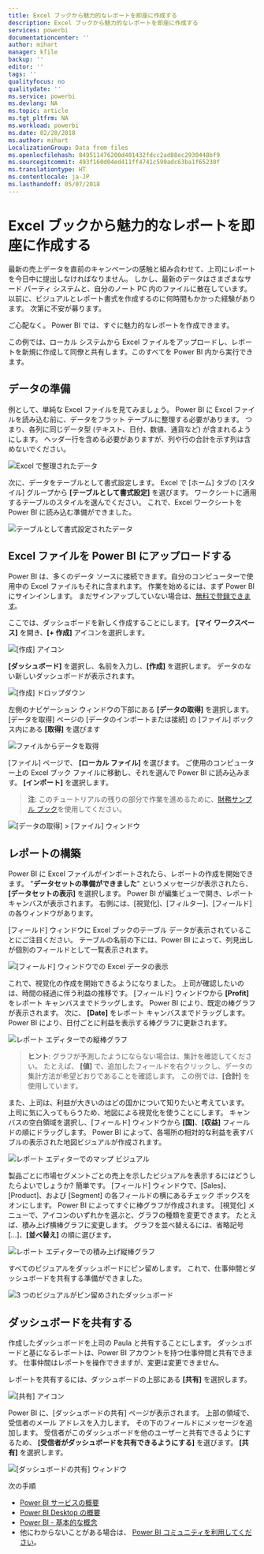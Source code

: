 ```yaml
---
title: Excel ブックから魅力的なレポートを即座に作成する
description: Excel ブックから魅力的なレポートを即座に作成する
services: powerbi
documentationcenter: ''
author: mihart
manager: kfile
backup: ''
editor: ''
tags: ''
qualityfocus: no
qualitydate: ''
ms.service: powerbi
ms.devlang: NA
ms.topic: article
ms.tgt_pltfrm: NA
ms.workload: powerbi
ms.date: 02/28/2018
ms.author: mihart
LocalizationGroup: Data from files
ms.openlocfilehash: 849511476200d401432fdcc2ad88ec2930448bf9
ms.sourcegitcommit: 493f160d04ed411ff4741c599adc63ba1f65230f
ms.translationtype: HT
ms.contentlocale: ja-JP
ms.lasthandoff: 05/07/2018
---
```

# <a name="from-excel-workbook-to-stunning-report-in-no-time"></a>Excel ブックから魅力的なレポートを即座に作成する
最新の売上データを直前のキャンペーンの感触と組み合わせて、上司にレポートを今日中に提出しなければなりません。 しかし、最新のデータはさまざまなサード パーティ システムと、自分のノート PC 内のファイルに散在しています。 以前に、ビジュアルとレポート書式を作成するのに何時間もかかった経験があります。 次第に不安が募ります。

ご心配なく。 Power BI では、すぐに魅力的なレポートを作成できます。

この例では、ローカル システムから Excel ファイルをアップロードし、レポートを新規に作成して同僚と共有します。このすべてを Power BI 内から実行できます。

## <a name="prepare-your-data"></a>データの準備
例として、単純な Excel ファイルを見てみましょう。 Power BI に Excel ファイルを読み込む前に、データをフラット テーブルに整理する必要があります。 つまり、各列に同じデータ型 (テキスト、日付、数値、通貨など) が含まれるようにします。 ヘッダー行を含める必要がありますが、列や行の合計を示す列は含めないでください。

![Excel で整理されたデータ](media/service-from-excel-to-stunning-report/pbi_excel_file.png)

次に、データをテーブルとして書式設定します。 Excel で [ホーム] タブの [スタイル] グループから **[テーブルとして書式設定]** を選びます。 ワークシートに適用するテーブルのスタイルを選んでください。 これで、Excel ワークシートを Power BI に読み込む準備ができました。

![テーブルとして書式設定されたデータ](media/service-from-excel-to-stunning-report/pbi_excel_table.png)

## <a name="upload-your-excel-file-into-power-bi"></a>Excel ファイルを Power BI にアップロードする
Power BI は、多くのデータ ソースに接続できます。自分のコンピューターで使用中の Excel ファイルもそれに含まれます。 作業を始めるには、まず Power BI にサインインします。 まだサインアップしていない場合は、[無料で登録できます](https://powerbi.com)。

ここでは、ダッシュボードを新しく作成することにします。 **[マイ ワークスペース]** を開き、**[+ 作成]** アイコンを選択します。

![[作成] アイコン](media/service-from-excel-to-stunning-report/power-bi-new-dash.png)

**[ダッシュボード]** を選択し、名前を入力し、**[作成]** を選択します。 データのない新しいダッシュボードが表示されます。

![[作成] ドロップダウン](media/service-from-excel-to-stunning-report/power-bi-create-dash.png)

左側のナビゲーション ウィンドウの下部にある **[データの取得]** を選択します。 [データを取得] ページの [データのインポートまたは接続] の [ファイル] ボックス内にある **[取得]** を選びます

![ファイルからデータを取得](media/service-from-excel-to-stunning-report/pbi_get_files.png)

[ファイル] ページで、 **[ローカル ファイル]** を選びます。 ご使用のコンピューター上の Excel ブック ファイルに移動し、それを選んで Power BI に読み込みます。 **[インポート]** を選択します。

> **注**: このチュートリアルの残りの部分で作業を進めるために、[財務サンプル ブック](sample-financial-download.md)を使用してください。
> 
> 

![[データの取得] > [ファイル] ウィンドウ](media/service-from-excel-to-stunning-report/pbi_local_file.png)

## <a name="build-your-report"></a>レポートの構築
Power BI に Excel ファイルがインポートされたら、レポートの作成を開始できます。 "**データセットの準備ができました**" というメッセージが表示されたら、**[データセットの表示]** を選択します。  Power BI が編集ビューで開き、レポート キャンバスが表示されます。 右側には、[視覚化]、[フィルター]、[フィールド] の各ウィンドウがあります。

[フィールド] ウィンドウに Excel ブックのテーブル データが表示されていることにご注目ください。 テーブルの名前の下には、Power BI によって、列見出しが個別のフィールドとして一覧表示されます。

![[フィールド] ウィンドウでの Excel データの表示](media/service-from-excel-to-stunning-report/pbi_report_fields.png)

これで、視覚化の作成を開始できるようになりました。 上司が確認したいのは、時間の経過に伴う利益の推移です。 [フィールド] ウィンドウから **[Profit]** をレポート キャンバスまでドラッグします。 Power BI により、既定の棒グラフが表示されます。 次に、 **[Date]** をレポート キャンバスまでドラッグします。 Power BI により、日付ごとに利益を表示する棒グラフに更新されます。

![レポート エディターでの縦棒グラフ](media/service-from-excel-to-stunning-report/pbi_report_pin-new.png)

> **ヒント**: グラフが予測したようにならない場合は、集計を確認してください。 たとえば、 **[値]** で、追加したフィールドを右クリックし、データの集計方法が希望どおりであることを確認します。  この例では、**[合計]** を使用しています。
> 
> 

また、上司は、利益が大きいのはどの国かについて知りたいと考えています。 上司に気に入ってもらうため、地図による視覚化を使うことにします。 キャンバスの空白領域を選択し、[フィールド] ウィンドウから **[国]**、**[収益]** フィールドの順にドラッグします。 Power BI によって、各場所の相対的な利益を表すバブルの表示された地図ビジュアルが作成されます。

![レポート エディターでのマップ ビジュアル](media/service-from-excel-to-stunning-report/pbi_report_map-new.png)

製品ごとに市場セグメントごとの売上を示したビジュアルを表示するにはどうしたらよいでしょうか? 簡単です。 [フィールド] ウィンドウで、[Sales]、[Product]、および [Segment] の各フィールドの横にあるチェック ボックスをオンにします。 Power BI によってすぐに棒グラフが作成されます。 [視覚化] メニューで、アイコンのいずれかを選ぶと、グラフの種類を変更できます。 たとえば、積み上げ横棒グラフに変更します。  グラフを並べ替えるには、省略記号 [...]、**[並べ替え]** の順に選びます。

![レポート エディターでの積み上げ縦棒グラフ](media/service-from-excel-to-stunning-report/pbi_barchart-new.png)

すべてのビジュアルをダッシュボードにピン留めします。 これで、仕事仲間とダッシュボードを共有する準備ができました。

![3 つのビジュアルがピン留めされたダッシュボード](media/service-from-excel-to-stunning-report/pbi_report.png)

## <a name="share-your-dashboard"></a>ダッシュボードを共有する
作成したダッシュボードを上司の Paula と共有することにします。 ダッシュボードと基になるレポートは、Power BI アカウントを持つ仕事仲間と共有できます。 仕事仲間はレポートを操作できますが、変更は変更できません。

レポートを共有するには、ダッシュボードの上部にある **[共有]** を選択します。

![[共有] アイコン](media/service-from-excel-to-stunning-report/power-bi-share.png)

Power BI に、[ダッシュボードの共有] ページが表示されます。 上部の領域で、受信者のメール アドレスを入力します。 その下のフィールドにメッセージを追加します。 受信者がこのダッシュボードを他のユーザーと共有できるようにするため、 **[受信者がダッシュボードを共有できるようにする]** を選びます。 **[共有]** を選択します。

![[ダッシュボードの共有] ウィンドウ](media/service-from-excel-to-stunning-report/power-bi-share-dash-new.png)

次の手順

* [Power BI サービスの概要](service-get-started.md)
* [Power BI Desktop の概要](desktop-getting-started.md)
* [Power BI - 基本的な概念](service-basic-concepts.md)
* 他にわからないことがある場合は、 [Power BI コミュニティを利用してください](http://community.powerbi.com/)。

